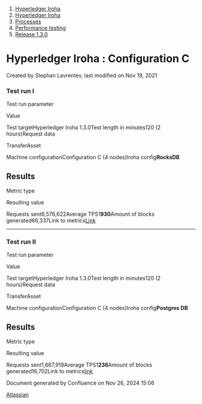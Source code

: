 1. [Hyperledger Iroha](index.html)
2. [Hyperledger Iroha](Hyperledger-Iroha_20873224.html)
3. [Processes](Processes_21015937.html)
4. [Performance testing](Performance-testing_21017421.html)
5. [Release 1.3.0](Release-1.3.0_21017946.html)

# Hyperledger Iroha : Configuration C

Created by Stephan Lavrentev, last modified on Nov 19, 2021

### Test run I

Test run parameter

Value

Test targetHyperledger Iroha 1.3.0Test length in minutes120 (2 hours)Request data

TransferAsset

Machine configurationConfiguration C (4 nodes)Iroha config**RocksDB**

## Results

Metric type

Resulting value

Requests sent6,576,622Average TPS1**930**Amount of blocks generated66,337Link to metrics[Link](https://snapshot.raintank.io/dashboard/snapshot/Y9253XdB1fj86SEKpFLSf5V5FllX4CjB)

* * *

### Test run II

Test run parameter

Value

Test targetHyperledger Iroha 1.3.0Test length in minutes120 (2 hours)Request data

TransferAsset

Machine configurationConfiguration C (4 nodes)Iroha config**Postgres DB**

## Results

Metric type

Resulting value

Requests sent1,667,919Average TPS1**236**Amount of blocks generated16,702Link to metrics[link](https://snapshot.raintank.io/dashboard/snapshot/24G1lQUisK4s429ATIvkXu7pmNfk3SPu)

Document generated by Confluence on Nov 26, 2024 15:06

[Atlassian](http://www.atlassian.com/)

